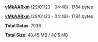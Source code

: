 [**vMkAARxm**](/data/vMkAARxm.txt) (29/01/23 - 04:48)- 1784 bytes

[**vMkAARxm**](/data/vMkAARxm.txt) (29/01/23 - 04:48)- 1784 bytes

**Total Datas**: 7036

**Total Size**: 40.45 MB / 40.5 MB